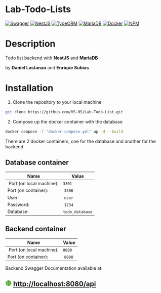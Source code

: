 # Lab-Todo-Lists

[![Swagger](https://img.shields.io/badge/Swagger-3.0.3-green)](https://swagger.io/)
[![NestJS](https://img.shields.io/badge/NestJS-7.6.15-red)](https://nestjs.com/)
[![TypeORM](https://img.shields.io/badge/TypeORM-0.2.32-blue)](https://typeorm.io/#/)
[![MariaDB](https://img.shields.io/badge/MariaDB-10.5.8-blue)](https://mariadb.org/)
[![Docker](https://img.shields.io/badge/Docker-20.10.5-blue)](https://www.docker.com/)
[![NPM](https://img.shields.io/badge/NPM-6.14.11-green)](https://www.npmjs.com/)


# Description

Todo list backend with **NestJS** and **MariaDB**

by **Daniel Lastanao** and **Enrique Subías**


# Installation

1. Clone the repository to your local machine

```bash
git clone https://github.com/VS-HS/Lab-Todo-List.git
```

2. Compose up the docker container with the database

```bash
docker compose -f "docker-compose.yml" up -d --build
```

There are 2 docker containers, one for the database and another for the backend.

## Database container

| Name                     | Value           |
|--------------------------|-----------------|
| Port (on local machine): | `3301`          |
| Port (on container):     | `3306`          |
| User:                    | `user`          |
| Password:                | `1234`          |
| Database:                | `todo_database` |


## Backend container

| Name                     | Value           |
|--------------------------|-----------------|
| Port (on local machine): | `8080`          |
| Port (on container):     | `8080`          |


Backend Swagger Documentation available at:

## <img src="static/swagger.svg" width="20" alt="Swagger"> [http://localhost:8080/api](http://localhost:8080/api)